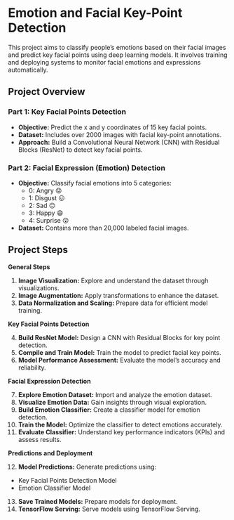 
# Emotion and Facial Key-Point Detection

This project aims to classify people’s emotions based on their facial images and predict key facial points using deep learning models. It involves training and deploying systems to monitor facial emotions and expressions automatically.

## Project Overview

### Part 1: Key Facial Points Detection
* **Objective:** Predict the x and y coordinates of 15 key facial points.
* **Dataset:** Includes over 2000 images with facial key-point annotations.
* **Approach:** Build a Convolutional Neural Network (CNN) with Residual Blocks (ResNet) to detect key facial points.

### Part 2: Facial Expression (Emotion) Detection
* **Objective:** Classify facial emotions into 5 categories:
  * 0: Angry 😡
  * 1: Disgust 😖
  * 2: Sad 😔
  * 3: Happy 😄
  * 4: Surprise 😲
* **Dataset:** Contains more than 20,000 labeled facial images.

## Project Steps
**General Steps**
1. **Image Visualization:** Explore and understand the dataset through visualizations.
2. **Image Augmentation:** Apply transformations to enhance the dataset.
3. **Data Normalization and Scaling:** Prepare data for efficient model training.

**Key Facial Points Detection**

4. **Build ResNet Model:** Design a CNN with Residual Blocks for key point detection.
5. **Compile and Train Model:** Train the model to predict facial key points.
6. **Model Performance Assessment:** Evaluate the model’s accuracy and reliability.

**Facial Expression Detection**

7. **Explore Emotion Dataset:** Import and analyze the emotion dataset.
8. **Visualize Emotion Data:** Gain insights through visual exploration.
9. **Build Emotion Classifier:** Create a classifier model for emotion detection.
10. **Train the Model:** Optimize the classifier to detect emotions accurately.
11. **Evaluate Classifier:** Understand key performance indicators (KPIs) and assess results.

**Predictions and Deployment**

12. **Model Predictions:** Generate predictions using:
   * Key Facial Points Detection Model
   * Emotion Classifier Model
13. **Save Trained Models:** Prepare models for deployment.
14. **TensorFlow Serving:** Serve models using TensorFlow Serving.
        
